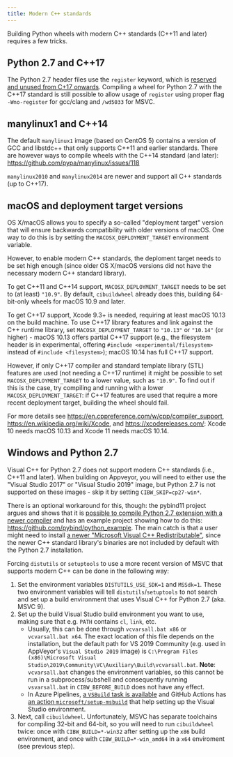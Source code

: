 ```yaml
---
title: Modern C++ standards
---
```


Building Python wheels with modern C++ standards (C++11 and later) requires a few tricks.


## Python 2.7 and C++17

The Python 2.7 header files use the `register` keyword, which is [reserved and unused from C+17 onwards](https://en.cppreference.com/w/cpp/keyword/register). Compiling a wheel for Python 2.7 with the C++17 standard is still possible to allow usage of `register` using proper flag `-Wno-register` for gcc/clang and `/wd5033` for MSVC.

## manylinux1 and C++14
The default `manylinux1` image (based on CentOS 5) contains a version of GCC and libstdc++ that only supports C++11 and earlier standards. There are however ways to compile wheels with the C++14 standard (and later): https://github.com/pypa/manylinux/issues/118

`manylinux2010` and `manylinux2014` are newer and support all C++ standards (up to C++17).

## macOS and deployment target versions

OS X/macOS allows you to specify a so-called "deployment target" version that will ensure backwards compatibility with older versions of macOS. One way to do this is by setting the `MACOSX_DEPLOYMENT_TARGET` environment variable.

However, to enable modern C++ standards, the deploment target needs to be set high enough (since older OS X/macOS versions did not have the necessary modern C++ standard library).

To get C++11 and C++14 support, `MACOSX_DEPLOYMENT_TARGET` needs to be set to (at least) `"10.9"`. By default, `cibuildwheel` already does this, building 64-bit-only wheels for macOS 10.9 and later.

To get C++17 support, Xcode 9.3+ is needed, requiring at least macOS 10.13 on the build machine. To use C++17 library features and link against the C++ runtime library, set `MACOSX_DEPLOYMENT_TARGET` to `"10.13"` or `"10.14"` (or higher) - macOS 10.13 offers partial C++17 support (e.g., the filesystem header is in experimental, offering `#include <experimental/filesystem>` instead of `#include <filesystem>`); macOS 10.14 has full C++17 support.

However, if only C++17 compiler and standard template library (STL) features are used (not needing a C++17 runtime) it might be possible to set `MACOSX_DEPLOYMENT_TARGET` to a lower value, such as `"10.9"`. To find out if this is the case, try compiling and running with a lower `MACOSX_DEPLOYMENT_TARGET`: if C++17 features are used that require a more recent deployment target, building the wheel should fail.

For more details see https://en.cppreference.com/w/cpp/compiler_support, https://en.wikipedia.org/wiki/Xcode, and https://xcodereleases.com/: Xcode 10 needs macOS 10.13 and Xcode 11 needs macOS 10.14.

## Windows and Python 2.7

Visual C++ for Python 2.7 does not support modern C++ standards (i.e., C++11 and later). When building on Appveyor, you will need to either use the "Visual Studio 2017" or "Visual Studio 2019" image, but Python 2.7 is not supported on these images - skip it by setting `CIBW_SKIP=cp27-win*`.

There is an optional workaround for this, though: the pybind11 project argues and shows that it is [possible to compile Python 2.7 extension with a newer compiler](https://pybind11.readthedocs.io/en/stable/faq.html#working-with-ancient-visual-studio-2008-builds-on-windows) and has an example project showing how to do this: https://github.com/pybind/python_example. The main catch is that a user might need to install [a newer "Microsoft Visual C++ Redistributable"](https://support.microsoft.com/en-us/help/2977003/the-latest-supported-visual-c-downloads), since the newer C++ standard library's binaries are not included by default with the Python 2.7 installation.

Forcing `distutils` or `setuptools` to use a more recent version of MSVC that supports modern C++ can be done in the following way:

1. Set the environment variables `DISTUTILS_USE_SDK=1` and `MSSdk=1`. These two environment variables will tell `distutils`/`setuptools` to not search and set up a build environment that uses Visual C++ for Python 2.7 (aka. MSVC 9).
2. Set up the build Visual Studio build environment you want to use, making sure that e.g. `PATH` contains `cl`, `link`, etc.
    - Usually, this can be done through `vcvarsall.bat x86` or `vcvarsall.bat x64`. The exact location of this file depends on the installation, but the default path for VS 2019 Community (e.g. used in AppVeyor's `Visual Studio 2019` image) is `C:\Program Files (x86)\Microsoft Visual Studio\2019\Community\VC\Auxiliary\Build\vcvarsall.bat`. **Note**: `vcvarsall.bat` changes the environment variables, so this cannot be run in a subprocess/subshell and consequently running `vsvarsall.bat` in `CIBW_BEFORE_BUILD` does not have any effect.
    - In Azure Pipelines, [a `VSBuild` task is available](https://docs.microsoft.com/en-us/azure/devops/pipelines/tasks/build/visual-studio-build) and GitHub Actions has [an action `microsoft/setup-msbuild`](https://github.com/microsoft/setup-msbuild) that help setting up the Visual Studio environment.
3. Next, call `cibuildwheel`. Unfortunately, MSVC has separate toolchains for compiling 32-bit and 64-bit, so you will need to run `cibuildwheel` twice: once with `CIBW_BUILD=*-win32` after setting up the `x86` build environment, and once with `CIBW_BUILD=*-win_amd64` in a `x64` enviroment (see previous step).
